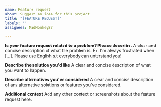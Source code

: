 ```yaml
---
name: Feature request
about: Suggest an idea for this project
title: "[FEATURE REQUEST]"
labels: ''
assignees: MadMonkey87

---
```


**Is your feature request related to a problem? Please describe.**
A clear and concise description of what the problem is. Ex. I'm always frustrated when [...]. Please use English s.t everybody can unterstand you!

**Describe the solution you'd like**
A clear and concise description of what you want to happen.

**Describe alternatives you've considered**
A clear and concise description of any alternative solutions or features you've considered.

**Additional context**
Add any other context or screenshots about the feature request here.
